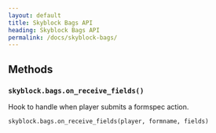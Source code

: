 ```yaml
---
layout: default
title: Skyblock Bags API
heading: Skyblock Bags API
permalink: /docs/skyblock-bags/
---
```



## Methods

### `skyblock.bags.on_receive_fields()`

Hook to handle when player submits a formspec action.

```
skyblock.bags.on_receive_fields(player, formname, fields)
```
